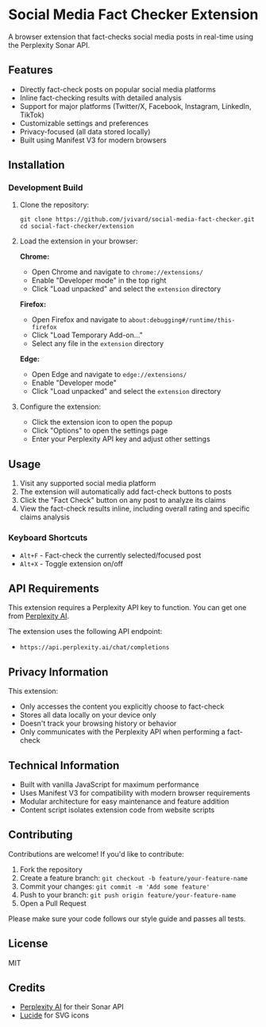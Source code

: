 # Social Media Fact Checker Extension

A browser extension that fact-checks social media posts in real-time using the Perplexity Sonar API.

## Features

- Directly fact-check posts on popular social media platforms
- Inline fact-checking results with detailed analysis
- Support for major platforms (Twitter/X, Facebook, Instagram, LinkedIn, TikTok)
- Customizable settings and preferences
- Privacy-focused (all data stored locally)
- Built using Manifest V3 for modern browsers

## Installation

### Development Build

1. Clone the repository:
   ```
   git clone https://github.com/jvivard/social-media-fact-checker.git
   cd social-fact-checker/extension
   ```

2. Load the extension in your browser:
   
   **Chrome:**
   - Open Chrome and navigate to `chrome://extensions/`
   - Enable "Developer mode" in the top right
   - Click "Load unpacked" and select the `extension` directory

   **Firefox:**
   - Open Firefox and navigate to `about:debugging#/runtime/this-firefox`
   - Click "Load Temporary Add-on..."
   - Select any file in the `extension` directory

   **Edge:**
   - Open Edge and navigate to `edge://extensions/`
   - Enable "Developer mode"
   - Click "Load unpacked" and select the `extension` directory

3. Configure the extension:
   - Click the extension icon to open the popup
   - Click "Options" to open the settings page
   - Enter your Perplexity API key and adjust other settings

## Usage

1. Visit any supported social media platform
2. The extension will automatically add fact-check buttons to posts
3. Click the "Fact Check" button on any post to analyze its claims
4. View the fact-check results inline, including overall rating and specific claims analysis

### Keyboard Shortcuts

- `Alt+F` - Fact-check the currently selected/focused post
- `Alt+X` - Toggle extension on/off

## API Requirements

This extension requires a Perplexity API key to function. You can get one from [Perplexity AI](https://www.perplexity.ai/).

The extension uses the following API endpoint:
- `https://api.perplexity.ai/chat/completions`

## Privacy Information

This extension:
- Only accesses the content you explicitly choose to fact-check
- Stores all data locally on your device only
- Doesn't track your browsing history or behavior
- Only communicates with the Perplexity API when performing a fact-check

## Technical Information

- Built with vanilla JavaScript for maximum performance
- Uses Manifest V3 for compatibility with modern browser requirements
- Modular architecture for easy maintenance and feature addition
- Content script isolates extension code from website scripts

## Contributing

Contributions are welcome! If you'd like to contribute:

1. Fork the repository
2. Create a feature branch: `git checkout -b feature/your-feature-name`
3. Commit your changes: `git commit -m 'Add some feature'`
4. Push to your branch: `git push origin feature/your-feature-name`
5. Open a Pull Request

Please make sure your code follows our style guide and passes all tests.

## License

MIT

## Credits

- [Perplexity AI](https://www.perplexity.ai/) for their Sonar API
- [Lucide](https://lucide.dev/) for SVG icons 